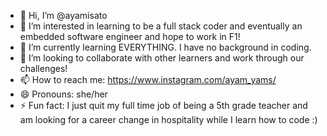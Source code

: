 - 👋 Hi, I’m @ayamisato
- 👀 I’m interested in learning to be a full stack coder and eventually an embedded software engineer and hope to work in F1!
- 🌱 I’m currently learning EVERYTHING. I have no background in coding.
- 💞️ I’m looking to collaborate with other learners and work through our challenges!
- 📫 How to reach me: https://www.instagram.com/ayam_yams/
- 😄 Pronouns: she/her
- ⚡ Fun fact: I just quit my full time job of being a 5th grade teacher and am looking for a career change in hospitality while I learn how to code :)

<!---
ayamisato/ayamisato is a ✨ special ✨ repository because its `README.md` (this file) appears on your GitHub profile.
You can click the Preview link to take a look at your changes.
--->
